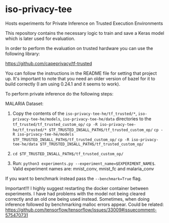 # iso-privacy-tee
Hosts experiments for Private Inference on Trusted Execution Environments

This repository contains the necessary logic to train and save a Keras model which is later used for evaluation.

In order to perform the evaluation on trusted hardware you can use the following library: 

https://github.com/capeprivacy/tf-trusted

You can follow the instructions in the README file for setting that project up. It's important to note that you need an older version of bazel for
it to build correctly  (I am using 0.24.1 and it seems to work).

To perform private inference do the following steps:

MALARIA Dataset:
1. Copy the contents of the ```iso-privacy-tee-he/tf_trusted/*```, ```iso-privacy-tee-he/models```, ```iso-privacy-tee-he/data``` 
directories to the 
```tf_trusted/tf_trusted_custom_op/```
```cp -R iso-privacy-tee-he/tf_trusted/* $TF_TRUSTED_INSALL_PATH$/tf_trusted_custom_op/```
```cp -R iso-privacy-tee-he/models $TF_TRUSTED_INSALL_PATH$/tf_trusted_custom_op/```
```cp -R iso-privacy-tee-he/data $TF_TRUSTED_INSALL_PATH$/tf_trusted_custom_op/```

2. ```cd $TF_TRUSTED_INSALL_PATH$/tf_trusted_custom_op/```
3. Run: ```python3 experiments.py --experiment_name=$EXPERIMENT_NAME$```. Valid experiment names are: 
mnist_conv, mnist_fc and malaria_conv

If you want to benchmark instead pass the ```--benchmark=True``` flag. 

Important!!! I highly suggest restarting the docker container between experiments. I have had problems with 
the model not being cleared correctly and an old one being used instead. Sometimes, when doing inference followed by
benchmarking malloc errors appear. 
Could be related: https://github.com/tensorflow/tensorflow/issues/33009#issuecomment-575470731